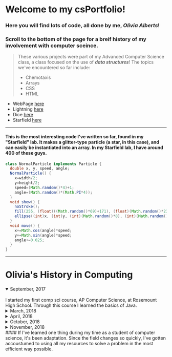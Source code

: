 # Welcome to my csPortfolio!
### Here you will find lots of code, all done by me, **_Olivia Alberts_**!
### Scroll to the bottom of the page for a breif history of my involvement with computer sceince.
> These various projects were part of my Advanced Computer Science class, a class focused on the use of **_data structures_**! The topics we've encountered so far include:
> - Chemotaxis
> - Arrays
> - CSS
> - HTML
>


* WebPage [here](https://albertsofc.github.io/dogPage/dogPage3//)
* Lightning [here](https://albertsofc.github.io/lightning2/)
* Dice [here](https://albertsofc.github.io/dice3/)
* Starfield [here](https://albertsofc.github.io/starfield5/)

___

#### This is the most interesting code I've written so far, found in my "Starfield" lab. It makes a glitter-type particle (a star, in this case), and can easily be instantiated into an array. In my Starfield lab, I have around 400 of these guys.
```Java
class NormalParticle implements Particle {
  double x, y, speed, angle;
  NormalParticle() {
    x=width/2;
    y=height/2;
    speed=(Math.random()*4)+1;
    angle=(Math.random()*(Math.PI*4));
  }
  void show() {
    noStroke();
    fill(255, (float)((Math.random()*69)+171), (float)(Math.random()*230));
    ellipse((int)x, (int)y, (int)(Math.random()*8), (int)(Math.random()*8));
  }
  void move() {
    x+=Math.cos(angle)*speed;
    y+=Math.sin(angle)*speed;
    angle+=0.025;
  }
}
```
___
# Olivia's History in Computing
<details open>
  <summary>September, 2017</summary>
  <br>
  I started my first comp sci course, AP Computer Science, at Rosemount High School. Through this course I learned the basics of Java.

<details>
  <summary>March, 2018</summary>
  <br>
  I started working as an instructor at the Community Ed organization Girls Who Code!
  Here, I work with elementary school aged girls to help inspire a love of coding within them, as well as help them to become comfortable with Java logic.
  </details>
  
<details>
  <summary>April, 2018</summary>
  <br>
  Awarded "Certificate of Distinction" by the National Center of Women in Technology's Aspirations in Computing program.

  <summary>September, 2018</summary>
  <br>
  Started Advanced Computer Science, a dual-enrollment program through a local community college. In this course I was introduced to CSS, JavaScript, and HTML, and expanded on my knowledge of Java.
   </details>
 <details>
  <summary>October, 2018</summary>
  <br>
  Started my second term of Coding for Girls!
   </details>
 <details>
  <summary>November, 2018</summary>
  <br>
  Started this year's Hack Club as a Leader. Took initiative to reach out to all math classes, not just computer science classes, to encourage students who haven't had experience with coding to come and see if they like it! Presented to coputer science classes as well. Every week, I spend an hour with these new coders, engaging them in the excitement of code! 
   </details>
  #### If I've learned one thing during my time as a student of computer science, it's been adaptation. Since the field changes so quickly, I've gotten accoustumed to using all my resources to solve a problem in the most efficient way possible.


